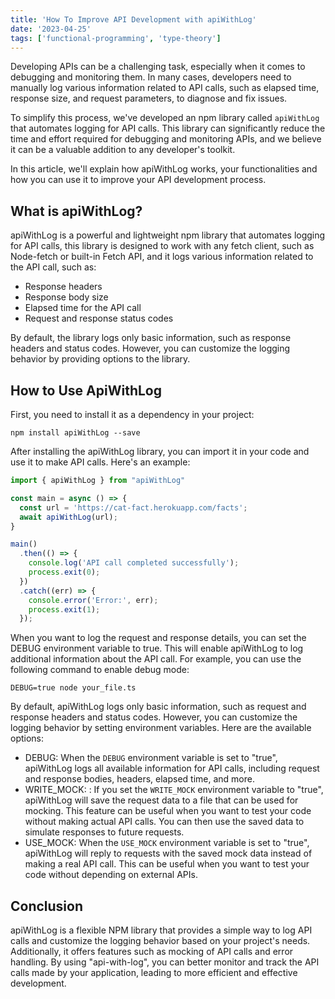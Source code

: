 ```yaml
---
title: 'How To Improve API Development with apiWithLog'
date: '2023-04-25'
tags: ['functional-programming', 'type-theory']
--- 
```


Developing APIs can be a challenging task, especially when it comes to debugging and monitoring them. In many cases, developers need to manually log various information related to API calls, such as elapsed time, response size, and request parameters, to diagnose and fix issues.

To simplify this process, we've developed an npm library called `apiWithLog` that automates logging for API calls. This library can significantly reduce the time and effort required for debugging and monitoring APIs, and we believe it can be a valuable addition to any developer's toolkit.

In this article, we'll explain how apiWithLog works, your functionalities and how you can use it to improve your API development process.

## What is apiWithLog?

apiWithLog is a powerful and lightweight npm library that automates logging for API calls, this library is designed to work with any fetch client, such as Node-fetch or built-in Fetch API, and it logs various information related to the API call, such as:

* Response headers
* Response body size
* Elapsed time for the API call
* Request and response status codes

By default, the library logs only basic information, such as response headers and status codes. However, you can customize the logging behavior by providing options to the library.

## How to Use ApiWithLog

First, you need to install it as a dependency in your project:

```shell
npm install apiWithLog --save
```

After installing the apiWithLog library, you can import it in your code and use it to make API calls. Here's an example:

```javascript
import { apiWithLog } from "apiWithLog"

const main = async () => {
  const url = 'https://cat-fact.herokuapp.com/facts';
  await apiWithLog(url);
}

main()
  .then(() => {
    console.log('API call completed successfully');
    process.exit(0);
  })
  .catch((err) => {
    console.error('Error:', err);
    process.exit(1);
  });
```

When you want to log the request and response details, you can set the DEBUG environment variable to true. This will enable apiWithLog to log additional information about the API call. For example, you can use the following command to enable debug mode:

```shell 
DEBUG=true node your_file.ts 
```

By default, apiWithLog logs only basic information, such as request and response headers and status codes. However, you can customize the logging behavior by setting environment variables. Here are the available options:

* DEBUG: When the `DEBUG` environment variable is set to "true", apiWithLog logs all available information for API calls, including request and response bodies, headers, elapsed time, and more.
* WRITE_MOCK: : If you set the `WRITE_MOCK` environment variable to "true", apiWithLog will save the request data to a file that can be used for mocking. This feature can be useful when you want to test your code without making actual API calls. You can then use the saved data to simulate responses to future requests.
* USE_MOCK: When the `USE_MOCK` environment variable is set to "true", apiWithLog will reply to requests with the saved mock data instead of making a real API call. This can be useful when you want to test your code without depending on external APIs.

## Conclusion 

apiWithLog is a flexible NPM library that provides a simple way to log API calls and customize the logging behavior based on your project's needs. Additionally, it offers features such as mocking of API calls and error handling. By using "api-with-log", you can better monitor and track the API calls made by your application, leading to more efficient and effective development.


